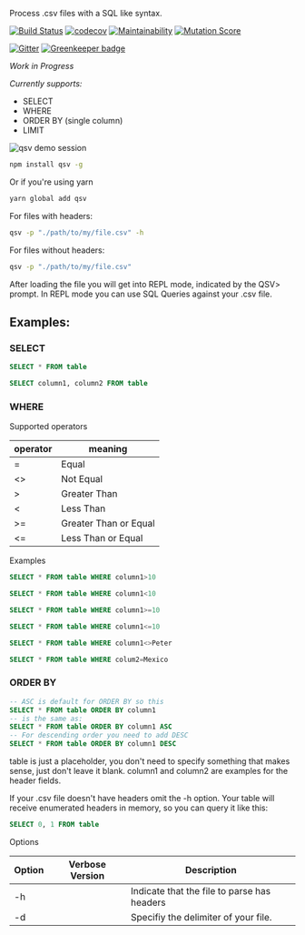 Process .csv files with a SQL like syntax.

[![Build Status](https://travis-ci.org/herrfugbaum/qsv.svg?branch=master)](https://travis-ci.org/herrfugbaum/qsv)
[![codecov](https://codecov.io/gh/herrfugbaum/qsv/branch/master/graph/badge.svg)](https://codecov.io/gh/herrfugbaum/qsv)
[![Maintainability](https://api.codeclimate.com/v1/badges/07a7c20e81c6ab493132/maintainability)](https://codeclimate.com/github/herrfugbaum/qsv/maintainability)
[![Mutation Score](https://badge.stryker-mutator.io/github.com/herrfugbaum/qsv/master)](https://badge.stryker-mutator.io/github.com/herrfugbaum/qsv/master)

[![Gitter](https://img.shields.io/gitter/room/herrfugbaum/qsv.svg)](https://gitter.im/qsv-chat/Lobby) [![Greenkeeper badge](https://badges.greenkeeper.io/herrfugbaum/qsv.svg)](https://greenkeeper.io/)

*Work in Progress*

*Currently supports:*
* SELECT
* WHERE
* ORDER BY (single column)
* LIMIT

![qsv demo session](https://slamcode.com/qsv/demo.gif)

```bash
npm install qsv -g
```

Or if you're using yarn
```bash
yarn global add qsv
```
For files with headers:
```bash
qsv -p "./path/to/my/file.csv" -h
```

For files without headers:
```bash
qsv -p "./path/to/my/file.csv"
```
After loading the file you will get into REPL mode, indicated by the QSV> prompt.
In REPL mode you can use SQL Queries against your .csv file.

## Examples:

### SELECT

```sql
SELECT * FROM table
```

```sql
SELECT column1, column2 FROM table
```

### WHERE

Supported operators

| operator | meaning               |
|----------|-----------------------|
| =        | Equal                 |
| <>       | Not Equal             |
| >        | Greater Than          |
| <        | Less Than             |
| >=       | Greater Than or Equal |
| <=       | Less Than or Equal    |

Examples

```sql
SELECT * FROM table WHERE column1>10

SELECT * FROM table WHERE column1<10

SELECT * FROM table WHERE column1>=10

SELECT * FROM table WHERE column1<=10

SELECT * FROM table WHERE column1<>Peter

SELECT * FROM table WHERE colum2=Mexico
```


### ORDER BY
```sql
-- ASC is default for ORDER BY so this
SELECT * FROM table ORDER BY column1
-- is the same as:
SELECT * FROM table ORDER BY column1 ASC
-- For descending order you need to add DESC
SELECT * FROM table ORDER BY column1 DESC
```

table is just a placeholder, you don't need to specify something that makes sense, just don't leave it blank.
column1 and column2 are examples for the header fields.

If your .csv file doesn't have headers omit the -h option.
Your table will receive enumerated headers in memory, so you can query it like this:

```sql
SELECT 0, 1 FROM table
```

Options

| Option | Verbose Version | Description                                 |
| ------ | --------------- | ------------------------------------------- |
| -h     |                 | Indicate that the file to parse has headers |
| -d     |                 | Specifiy the delimiter of your file.        |

